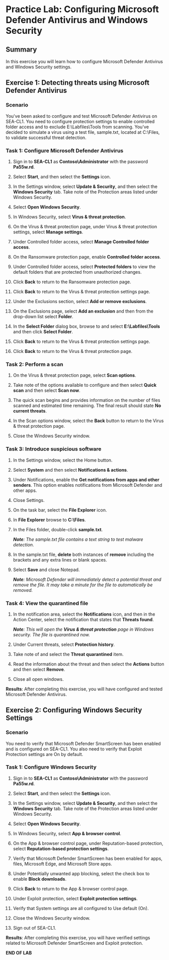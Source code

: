# Practice Lab: Configuring Microsoft Defender Antivirus and Windows Security

## Summary

In this exercise you will learn how to configure Microsoft Defender Antivirus and Windows Security settings.

## Exercise 1: Detecting threats using Microsoft Defender Antivirus

### Scenario

You've been asked to configure and test Microsoft Defender Antivirus on SEA-CL1. You need to configure protection settings to enable controlled folder access and to exclude E:\\Labfiles\\Tools from scanning. You've decided to simulate a virus using a test file, sample.txt, located at C:\Files, to validate successful threat detection.  

### Task 1: Configure Microsoft Defender Antivirus

1. Sign in to **SEA-CL1** as **Contoso\\Administrator** with the password **Pa55w.rd**.

2. Select **Start**, and then select the **Settings** icon.

3. In the Settings window, select **Update & Security**, and then select the **Windows Security** tab. Take note of the Protection areas listed under Windows Security.

4. Select **Open Windows Security**.

5. In Windows Security, select **Virus & threat protection**.

6. On the Virus & threat protection page, under Virus & threat protection settings, select **Manage settings**.

7. Under Controlled folder access, select **Manage Controlled folder access**.

8. On the Ransomware protection page, enable **Controlled folder access**.

9. Under Controlled folder access, select **Protected folders** to view the default folders that are protected from unauthorized changes.

10. Click **Back** to return to the Ransomware protection page.

11. Click **Back** to return to the Virus & threat protection settings page.

12. Under the Exclusions section, select **Add or remove exclusions**.

13. On the Exclusions page, select **Add an exclusion** and then from the drop-down list select **Folder**.

14. In the **Select Folder** dialog box, browse to and select **E:\\Labfiles\\Tools** and then click **Select Folder**.

15. Click **Back** to return to the Virus & threat protection settings page.

16. Click **Back** to return to the Virus & threat protection page.

### Task 2: Perform a scan

1. On the Virus & threat protection page, select **Scan options**.

2. Take note of the options available to configure and then select **Quick scan** and then select **Scan now**.

3. The quick scan begins and provides information on the number of files scanned and estimated time remaining. The final result should state **No current threats**.

4. In the Scan options window, select the **Back** button to return to the Virus & threat protection page.

5. Close the Windows Security window.

### Task 3: Introduce suspicious software

1. In the Settings window, select the Home button.

2. Select **System** and then select **Notifications & actions**.

3. Under Notifications, enable the **Get notifications from apps and other senders**. This option enables notifications from Microsoft Defender and other apps.

4. Close Settings.

5. On the task bar, select the **File Explorer** icon.

6. In **File Explorer** browse to **C:\\Files**.

7. In the Files folder, double-click **sample.txt**.  

   _**Note**: The sample.txt file contains a text string to test malware detection._

8. In the sample.txt file, **delete** both instances of **remove** including the brackets and any extra lines or blank spaces.

9. Select **Save** and close Notepad.

   _**Note**: Microsoft Defender will immediately detect a potential threat and remove the file. It may take a minute for the file to automatically be removed._

### Task 4: View the quarantined file ###

1. In the notification area, select the **Notifications** icon, and then in the Action Center, select the notification that states that **Threats found**.

   _**Note**: This will open the **Virus & threat protection** page in Windows security. The file is quarantined now._

2. Under Current threats, select **Protection history**.

3. Take note of and select the **Threat quarantined** item.

4. Read the information about the threat and then select the **Actions** button and then select **Remove**.

5. Close all open windows.

**Results**: After completing this exercise, you will have configured and tested Microsoft Defender Antivirus.

## Exercise 2: Configuring Windows Security Settings

### Scenario

You need to verify that Microsoft Defender SmartScreen has been enabled and is configured on SEA-CL1. You also need to verify that Exploit Protection settings are On by default.

### Task 1: Configure Windows Security

1. Sign in to **SEA-CL1** as **Contoso\\Administrator** with the password **Pa55w.rd**.

2. Select **Start**, and then select the **Settings** icon.

3. In the Settings window, select **Update & Security**, and then select the **Windows Security** tab. Take note of the Protection areas listed under Windows Security.

4. Select **Open Windows Security**.

5. In Windows Security, select **App & browser control**.

6. On the App & browser control page, under Reputation-based protection, select **Reputation-based protection settings**.

7. Verify that Microsoft Defender SmartScreen has been enabled for apps, files, Microsoft Edge, and Microsoft Store apps.

8. Under Potentially unwanted app blocking, select the check box to enable **Block downloads**.

9. Click **Back** to return to the App & browser control page.

10. Under Exploit protection, select **Exploit protection settings**.

11. Verify that System settings are all configured to Use default (On).

12. Close the Windows Security window.

13. Sign out of SEA-CL1.

**Results**: After completing this exercise, you will have verified settings related to Microsoft Defender SmartScreen and Exploit protection.

**END OF LAB**

